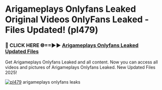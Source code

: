# Arigameplays Onlyfans Leaked Original Videos 0nlyFans Leaked - Files Updated! (pl479)

<h3>🔴 CLICK HERE 🌐==►► <a href="https://tinyurl.com/ms9xzufz" rel="nofollow">Arigameplays Onlyfans Leaked Updated Files</a></h3>

Get Arigameplays Onlyfans Leaked and all content. Now you can access all videos and pictures of Arigameplays Onlyfans Leaked. New Updated Files 2025!

[![pl479](https://i.imgur.com/ppqm5kG.gif)](https://tinyurl.com/ms9xzufz)
arigameplays onlyfans leaks
